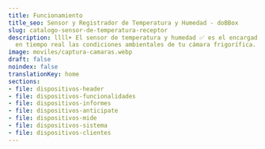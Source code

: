 ```yaml
---
title: Funcionamiento
title_seo: Sensor y Registrador de Temperatura y Humedad - doBBox
slug: catalogo-sensor-de-temperatura-receptor
description: llll➤ El sensor de temperatura y humedad ✅ es el encargado de medir
  en tiempo real las condiciones ambientales de tu cámara frigorífica.
image: moviles/captura-camaras.webp
draft: false
noindex: false
translationKey: home
sections:
- file: dispositivos-header
- file: dispositivos-funcionalidades
- file: dispositivos-informes
- file: dispositivos-anticipate
- file: dispositivos-mide
- file: dispositivos-sistema
- file: dispositivos-clientes
---
```

